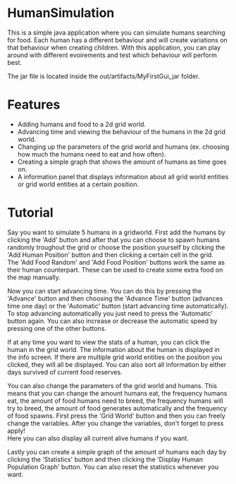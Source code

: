 # HumanSimulation
This is a simple java application where you can simulate humans searching for food. Each human has a different behaviour and will create variations on that behaviour when creating children. With this application, you can play around with different evoirements and test which behaviour will perform best.  

The jar file is located inside the out/artifacts/MyFirstGui_jar folder.  

# Features
- Adding humans and food to a 2d grid world.  
- Advancing time and viewing the behaviour of the humans in the 2d grid world.  
- Changing up the parameters of the grid world and humans (ex. choosing how much the humans need to eat and how often).  
- Creating a simple graph that shows the amount of humans as time goes on.  
- A information panel that displays information about all grid world entities or grid world entities at a certain position.  

# Tutorial
Say you want to simulate 5 humans in a gridworld. First add the humans by clicking the 'Add' button and after that you can choose to spawn humans randomly troughout the grid or choose the position yourself by clicking the 'Add Human Position' button and then clicking a certain cell in the grid.  
The 'Add Food Random' and 'Add Food Position' buttons work the same as their human counterpart. These can be used to create some extra food on the map manually.  
  
Now you can start advancing time. You can do this by pressing the 'Advance' button and then choosing the 'Advance Time' button (advances time one day) or the 'Automatic' button (start advancing time automatically). To stop advancing automatically you just need to press the 'Automatic' button again. You can also increase or decrease the automatic speed by pressing one of the other buttons.  
  
If at any time you want to view the stats of a human, you can click the human in the grid world. The information about the human is displayed in the info screen. If there are multiple grid world entities on the position you clicked, they will all be displayed. You can also sort all information by either days survived of current food reserves.  
  
You can also change the parameters of the grid world and humans. This means that you can change the amount humans eat, the frequency humans eat, the amount of food humans need to breed, the frequency humans will try to breed, the amount of food generates automatically and the frequency of food spawns. First press the 'Grid World' button and then you can freely change the variables. After you change the variables, don't forget to press apply!  
Here you can also display all current alive humans if you want.   
   
Lastly you can create a simple graph of the amount of humans each day by clicking the 'Statistics' button and then clicking the 'Display Human Population Graph' button. You can also reset the statistics whenever you want.  
